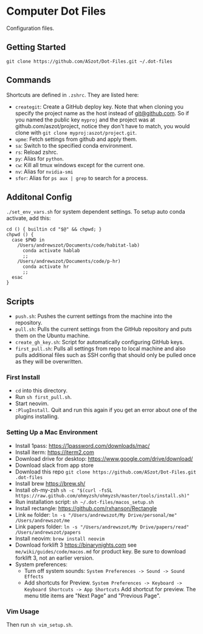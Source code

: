 # Computer Dot Files
Configuration files.

## Getting Started
```
git clone https://github.com/ASzot/Dot-Files.git ~/.dot-files
```

## Commands
Shortcuts are defined in `.zshrc`. They are listed here: 
* `creategit`: Create a GitHub deploy key. Note that when cloning you specify
  the project name as the host instead of git@github.com. So if you named the
  public key `myproj` and the project was at github.com/aszot/project, notice
  they don't have to match, you would clone with `git clone myproj:aszot/project.git`.
* `upme`: Fetch settings from github and apply them. 
* `sa`: Switch to the specified conda environment. 
* `rs`: Reload zshrc.
* `py`: Alias for `python`. 
* `cw`: Kill all tmux windows except for the current one. 
* `nv`: Alias for `nvidia-smi`
* `sfor`: Alias for `ps aux | grep` to search for a process. 

## Additonal Config
`./set_env_vars.sh` for system dependent settings. To setup auto conda activate, add this:
```
cd () { builtin cd "$@" && chpwd; }
chpwd () {
  case $PWD in
    /Users/andrewszot/Documents/code/habitat-lab)
      conda activate hablab
      ;;
    /Users/andrewszot/Documents/code/p-hr)
      conda activate hr
      ;;
  esac
}
```

## Scripts
* `push.sh`: Pushes the current settings from the machine into the repository.
* `pull.sh`: Pulls the current settings from the GitHub repository and puts them on the Ubuntu machine.
* `create_gh_key.sh`: Script for automatically configuring GitHub keys. 
* `first_pull.sh`: Pulls all settings from repo to local machine and also pulls additional files such as SSH config that should only be pulled once as they will be overwritten. 

### First Install
- `cd` into this directory.
- Run `sh first_pull.sh`.
- Start neovim. 
- `:PlugInstall`. Quit and run this again if you get an error about one of the plugins installing.

### Setting Up a Mac Environment
- Install 1pass: https://1password.com/downloads/mac/
- Install iterm: https://iterm2.com
- Download drive for desktop: https://www.google.com/drive/download/
- Download slack from app store
- Download this repo `git clone https://github.com/ASzot/Dot-Files.git .dot-files`
- Install brew https://brew.sh/ 
- Install oh-my-zsh `sh -c "$(curl -fsSL https://raw.github.com/ohmyzsh/ohmyzsh/master/tools/install.sh)"`
- Run installation script: `sh ~/.dot-files/macos_setup.sh`
- Install rectangle: https://github.com/rxhanson/Rectangle
- Link `me` folder: `ln -s "/Users/andrewszot/My Drive/personal/me" /Users/andrewszot/me`
- Link papers folder: `ln -s "/Users/andrewszot/My Drive/papers/read" /Users/andrewszot/papers`
- Install neovim: `brew install neovim`
- Download forklift 3 https://binarynights.com see `me/wiki/guides/code/macos.md` for product key. Be sure to download forklift 3, not an earlier version.
- System preferences:
    - Turn off system sounds: `System Preferences -> Sound -> Sound Effects`
    - Add shortcuts for Preview. `System Preferences -> Keyboard -> Keyboard Shortcuts -> App Shortcuts` Add shortcut for preview. The menu title items are "Next Page" and "Previous Page". 


### Vim Usage
Then run `sh vim_setup.sh`.

